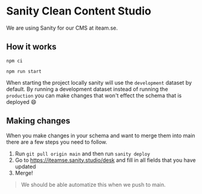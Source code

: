 # Sanity Clean Content Studio

We are using Sanity for our CMS at iteam.se.

## How it works

```
npm ci

npm run start
```

When starting the project locally sanity will use the `development` dataset by default. By running a development dataset instead of running the `production` you can make changes that won't effect the schema that is deployed :smile:

## Making changes

When you make changes in your schema and want to merge them into main there are a few steps you need to follow.

1. Run `git pull origin main` and then run `sanity deploy`
2. Go to https://iteamse.sanity.studio/desk and fill in all fields that you have updated
3. Merge!

> We should be able automatize this when we push to main.
